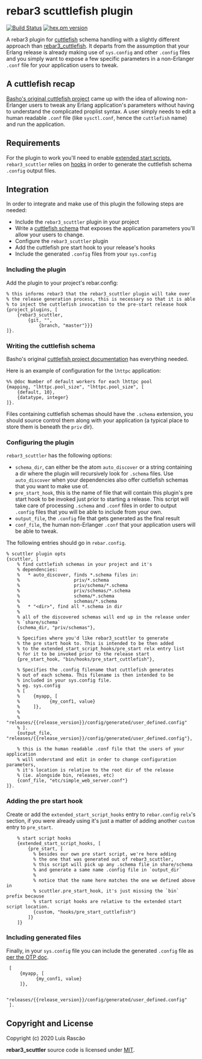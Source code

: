 rebar3 scuttlefish plugin
=====

[![Build Status]()](https://travis-ci.org/lrascao/rebar3_appup_plugin)
[![hex.pm version]()](https://hex.pm/packages/rebar3_appup_plugin)

A rebar3 plugin for [cuttlefish](https://github.com/Kyorai/cuttlefish) schema handling with a slightly different approach than [rebar3_cuttlefish](https://github.com/vernemq/rebar3_cuttlefish).
It departs from the assumption that your Erlang release is already making use of `sys.config` and other `.config` files and you simply want to expose a few specific parameters
in a non-Erlanger `.conf` file for your application users to tweak. 

A cuttlefish recap
-----

[Basho's original cuttlefish project](https://github.com/basho/cuttlefish) came up with the idea of allowing non-Erlanger users to tweak any Erlang application's parameters without
having to understand the complicated proplist syntax. A user simply needs to edit a human readable `.conf` file (like `sysctl.conf`, hence the `cuttlefish` name) and run the application.

Requirements
-----

For the plugin to work you'll need to enable [extended start scripts](http://rebar3.org/docs/deployment/releases/#extended-start-script), `rebar3_scuttler` relies on
[hooks](http://rebar3.org/docs/deployment/releases/#hooks) in order to generate the cuttlefish schema `.config` output files.
    
Integration
-----
    
In order to integrate and make use of this plugin the following steps are needed:

* Include the `rebar3_scuttler` plugin in your project
* Write a [cuttlefish schema](https://github.com/basho/cuttlefish/wiki/Cuttlefish-for-Erlang-Developers) that exposes the application parameters
   you'll allow your users to change.
* Configure the `rebar3_scuttler` plugin
* Add the cuttlefish pre start hook to your release's hooks
* Include the generated `.config` files from your `sys.config`

### Including the plugin

Add the plugin to your project's rebar.config:

```
% this informs rebar3 that the rebar3_scuttler plugin will take over
% the release generation process, this is necessary so that it is able
% to inject the cuttlefish invocation to the pre-start release hook
{project_plugins, [
    {rebar3_scuttler,
        {git, "",
            {branch, "master"}}}
]}.
```

### Writing the cuttlefish schema

Basho's original [cuttlefish project documentation](https://github.com/basho/cuttlefish/wiki/Cuttlefish-for-Erlang-Developers) has everything needed.

Here is an example of configuration for the `lhttpc` application:

```
%% @doc Number of default workers for each lhttpc pool
{mapping, "lhttpc.pool_size", "lhttpc.pool_size", [
    {default, 10},
    {datatype, integer}
]}.
```

Files containing cuttlefish schemas should have the `.schema` extension, you should source control them along with your application
(a typical place to store them is beneath the `priv` dir).

### Configuring the plugin

`rebar3_scuttler` has the following options:

* `schema_dir`, can either be the atom `auto_discover` or a string containing a dir
   where the plugin will recursively look for `.schema` files.
   Use `auto_discover` when your dependencies also offer cuttlefish schemas
   that you want to make use of.
* `pre_start_hook`, this is the name of file that will contain this plugin's pre start hook to be invoked just
  prior to starting a release.
  This script will take care of processing `.schema` and `.conf` files in order to output
  `.config` files that you will be able to include from your own.
* `output_file`, the `.config` file that gets generated as the final result
* `conf_file`, the human non-Erlanger `.conf` that your application users will be able to tweak.

The following entries should go in `rebar.config`.

```
% scuttler plugin opts
{scuttler, [
    % find cuttlefish schemas in your project and it's
    % dependencies:
    %   * auto_discover, finds *.schema files in:
    %                    priv/*.schema
    %                    priv/schema/*.schema
    %                    priv/schemas/*.schema
    %                    schema/*.schema
    %                    schemas/*.schema
    %   * "<dir>", find all *.schema in dir
    %
    % all of the discovered schemas will end up in the release under
    % `share/schema`
    {schema_dir, "priv/schemas"},

    % Specifies where you'd like rebar3_scuttler to generate
    % the pre start hook to. This is intended to be then added
    % to the extended_start_script_hooks/pre_start relx entry list
    % for it to be invoked prior to the release start
    {pre_start_hook, "bin/hooks/pre_start_cuttlefish"},

    % Specifies the .config filename that cuttlefish generates
    % out of each schema. This filename is then intended to be
    % included in your sys.config file.
    % eg. sys.config
    % [
    %     {myapp, [
    %           {my_conf1, value}
    %     ]},
    %
    %     "releases/{{release_version}}/config/generated/user_defined.config"
    % ].
    {output_file, "releases/{{release_version}}/config/generated/user_defined.config"},

    % this is the human readable .conf file that the users of your application
    % will understand and edit in order to change configuration parameters,
    % it's location is relative to the root dir of the release
    % (ie. alongside bin, releases, etc)
    {conf_file, "etc/simple_web_server.conf"}
]}.
```

### Adding the pre start hook

Create or add the `extended_start_script_hooks` entry to `rebar.config` `relx`'s section, if you were already
using it's just a matter of adding another `custom` entry to `pre_start`.

```
    % start script hooks
    {extended_start_script_hooks, [
        {pre_start, [
          % besides our own pre start script, we're here adding
          % the one that was generated out of rebar3_scuttler,
          % this script will pick up any .schema file in share/schema
          % and generate a same name .config file in `output_dir`
          %
          % notice that the name here matches the one we defined above in
          % scuttler.pre_start_hook, it's just missing the `bin` prefix because
          % start script hooks are relative to the extended start script location.
          {custom, "hooks/pre_start_cuttlefish"}
        ]}
    ]}
```

### Including generated files

Finally, in your `sys.config` file you can include the generated `.config` file as [per the OTP doc](https://erlang.org/doc/man/config.html).

```
 [
     {myapp, [
           {my_conf1, value}
     ]},

     "releases/{{release_version}}/config/generated/user_defined.config"
 ].
```

Copyright and License
-----

Copyright (c) 2020 Luis Rascão

**rebar3_scuttler** source code is licensed under [MIT](LICENSE).
